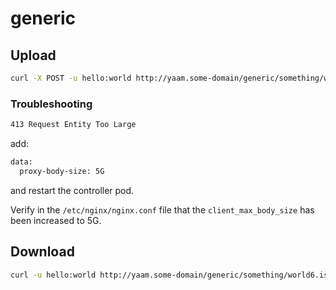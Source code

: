 # generic

## Upload

```bash
curl -X POST -u hello:world http://yaam.some-domain/generic/something/world4.iso --data-binary @/home/${USER}/Downloads/ubuntu-22.04.1-desktop-amd64.iso
```

### Troubleshooting

```bash
413 Request Entity Too Large
```

add:

```bash
data:
  proxy-body-size: 5G
```

and restart the controller pod.

Verify in the `/etc/nginx/nginx.conf` file that the `client_max_body_size` has
been increased to 5G.

## Download

```bash
curl -u hello:world http://yaam.some-domain/generic/something/world6.iso -o /tmp/world6.iso
```
